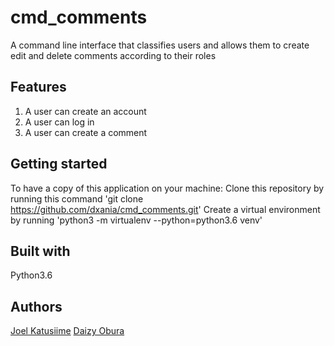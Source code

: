 # cmd_comments
A command line interface that classifies users and allows them to create edit and delete comments according to their roles

## Features

1. A user can create an account
2. A user can log in
3. A user can create a comment

## Getting started
To have a copy of this application on your machine:
Clone this repository by running this command 'git clone https://github.com/dxania/cmd_comments.git'
Create a virtual environment by running 'python3 -m virtualenv --python=python3.6 venv'

## Built with
Python3.6


## Authors
[Joel Katusiime](https://github.com/joelethan)
[Daizy Obura](https://github.com/dxania)